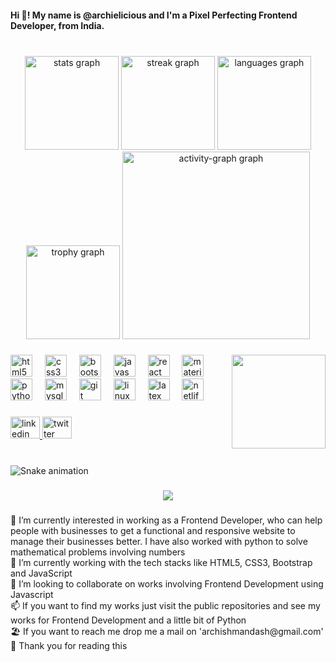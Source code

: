 <h4 align="left">Hi 👋! My name is @archielicious and I'm a Pixel Perfecting Frontend Developer, from India.</h4>

###

<br clear="both">

<div align="center">
  <img src="https://github-readme-stats.vercel.app/api?username=archielicious&hide_title=false&hide_rank=false&show_icons=true&include_all_commits=true&count_private=true&disable_animations=false&theme=chartreuse-dark&locale=en&hide_border=true" height="150" alt="stats graph"  />
  <img src="https://streak-stats.demolab.com?user=archielicious&locale=en&mode=daily&theme=chartreuse-dark&hide_border=true&border_radius=5" height="150" alt="streak graph"  />
  <img src="https://github-readme-stats.vercel.app/api/top-langs?username=archielicious&locale=en&hide_title=false&layout=compact&card_width=320&langs_count=5&theme=chartreuse-dark&hide_border=true" height="150" alt="languages graph"  />
  <img src="https://github-profile-trophy.vercel.app?username=archielicious&theme=gruvbox&no-frame=true&no-bg=true" height="150" alt="trophy graph"  />
  <img src="https://github-readme-activity-graph.vercel.app/graph?username=archielicious&hide_border=true&area=true&theme=gruvbox&radius=20" height="300" alt="activity-graph graph"  />
</div>

###

<img align="right" height="150" src="https://i.imgflip.com/65efzo.gif"  />

###

<div align="left">
  <a href="https://www.w3.org/html/" target="_blank" rel="noreferrer"><img src="https://skillicons.dev/icons?i=html" height="35" alt="html5 logo"/></a>
  <img width="12" />
  <a href="https://www.w3schools.com/css/" target="_blank" rel="noreferrer"><img src="https://skillicons.dev/icons?i=css" height="35" alt="css3 logo"/></a>
  <img width="12" />
  <a href="https://getbootstrap.com" target="_blank" rel="noreferrer"><img src="https://skillicons.dev/icons?i=bootstrap" height="35" alt="bootstrap logo"/></a>
  <img width="12" />
  <a href="https://developer.mozilla.org/en-US/docs/Web/JavaScript" target="_blank" rel="noreferrer"><img src="https://skillicons.dev/icons?i=js" height="35" alt="javascript logo"  /></a>
  <img width="12" />
  <a href="https://reactjs.org/" target="_blank" rel="noreferrer"><img src="https://skillicons.dev/icons?i=react" height="35" alt="react logo"/></a>
  <img width="12" />
  <a href="https://mui.com/" target="_blank" rel="noreferrer"><img src="https://skillicons.dev/icons?i=materialui" height="35" alt="materialui logo"/></a>
  <img width="12" />
  <a href="https://www.python.org" target="_blank" rel="noreferrer"><img src="https://skillicons.dev/icons?i=py" height="35" alt="python logo"/></a>
  <img width="12" />
  <a href="https://www.mysql.com/" target="_blank" rel="noreferrer"><img src="https://skillicons.dev/icons?i=mysql" height="35" alt="mysql logo"/></a>
  <img width="12" />
  <a href="https://git-scm.com/" target="_blank" rel="noreferrer"><img src="https://skillicons.dev/icons?i=git" height="35" alt="git logo"/></a>
  <img width="12" />
  <a href="https://www.linux.org/" target="_blank" rel="noreferrer"><img src="https://skillicons.dev/icons?i=linux" height="35" alt="linux logo"/></a>
  <img width="12" />
  <a href="https://www.latex-project.org/" target="_blank" rel="noreferrer"><img src="https://skillicons.dev/icons?i=latex" height="35" alt="latex logo"/></a>
  <img width="12" />
  <a href="https://www.netlify.com/" target="_blank" rel="noreferrer"><img src="https://skillicons.dev/icons?i=netlify" height="35" alt="netlify logo"  /></a>
</div>

###

<div align="left">
  <a href="https://www.linkedin.com/in/archielicious" target="_blank">
    <img src="https://raw.githubusercontent.com/maurodesouza/profile-readme-generator/master/src/assets/icons/social/linkedin/default.svg" width="47" height="35" alt="linkedin logo"  />
  </a>
  <a href="https://www.twitter.com/archieish" target="_blank">
    <img src="https://raw.githubusercontent.com/maurodesouza/profile-readme-generator/master/src/assets/icons/social/twitter/default.svg" width="47" height="35" alt="twitter logo"  />
  </a>
</div>

###

<br clear="both">

<img src="https://raw.githubusercontent.com/archielicious/archielicious-2/output/snake.svg" alt="Snake animation" />

###

<div align="center">
  <img src="https://visitor-badge.laobi.icu/badge?page_id=archielicious.archielicious&left_color=blueviolet&right_color=fuchsia"  />
</div>

###

<p align="left">👀 I’m currently interested in working as a Frontend Developer, who can help people with businesses to get a functional and responsive website to manage their businesses better. I have also worked with python to solve mathematical problems involving numbers<br>🌱 I’m currently working with the tech stacks like HTML5, CSS3, Bootstrap and JavaScript<br>💞️ I’m looking to collaborate on works involving Frontend Development using Javascript<br>📫 If you want to find my works just visit the public repositories and see my works for Frontend Development and a little bit of Python<br>🏖️ If you want to reach me drop me a mail on 'archishmandash@gmail.com'<br>🎷 Thank you for reading this</p>

###
